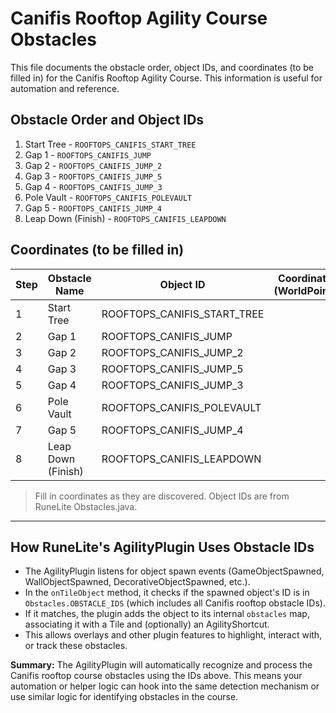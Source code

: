 # Canifis Rooftop Agility Course Obstacles

This file documents the obstacle order, object IDs, and coordinates (to be filled in) for the Canifis Rooftop Agility Course. This information is useful for automation and reference.

## Obstacle Order and Object IDs

1. Start Tree - `ROOFTOPS_CANIFIS_START_TREE`
2. Gap 1 - `ROOFTOPS_CANIFIS_JUMP`
3. Gap 2 - `ROOFTOPS_CANIFIS_JUMP_2`
4. Gap 3 - `ROOFTOPS_CANIFIS_JUMP_5`
5. Gap 4 - `ROOFTOPS_CANIFIS_JUMP_3`
6. Pole Vault - `ROOFTOPS_CANIFIS_POLEVAULT`
7. Gap 5 - `ROOFTOPS_CANIFIS_JUMP_4`
8. Leap Down (Finish) - `ROOFTOPS_CANIFIS_LEAPDOWN`

## Coordinates (to be filled in)

| Step | Obstacle Name      | Object ID                   | Coordinate (WorldPoint) |
| ---- | ------------------ | --------------------------- | ----------------------- |
| 1    | Start Tree         | ROOFTOPS_CANIFIS_START_TREE |                         |
| 2    | Gap 1              | ROOFTOPS_CANIFIS_JUMP       |                         |
| 3    | Gap 2              | ROOFTOPS_CANIFIS_JUMP_2     |                         |
| 4    | Gap 3              | ROOFTOPS_CANIFIS_JUMP_5     |                         |
| 5    | Gap 4              | ROOFTOPS_CANIFIS_JUMP_3     |                         |
| 6    | Pole Vault         | ROOFTOPS_CANIFIS_POLEVAULT  |                         |
| 7    | Gap 5              | ROOFTOPS_CANIFIS_JUMP_4     |                         |
| 8    | Leap Down (Finish) | ROOFTOPS_CANIFIS_LEAPDOWN   |                         |

> Fill in coordinates as they are discovered. Object IDs are from RuneLite Obstacles.java.

---

## How RuneLite's AgilityPlugin Uses Obstacle IDs

-   The AgilityPlugin listens for object spawn events (GameObjectSpawned, WallObjectSpawned, DecorativeObjectSpawned, etc.).
-   In the `onTileObject` method, it checks if the spawned object's ID is in `Obstacles.OBSTACLE_IDS` (which includes all Canifis rooftop obstacle IDs).
-   If it matches, the plugin adds the object to its internal `obstacles` map, associating it with a Tile and (optionally) an AgilityShortcut.
-   This allows overlays and other plugin features to highlight, interact with, or track these obstacles.

**Summary:**
The AgilityPlugin will automatically recognize and process the Canifis rooftop course obstacles using the IDs above. This means your automation or helper logic can hook into the same detection mechanism or use similar logic for identifying obstacles in the course.
